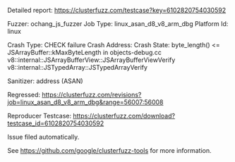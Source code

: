 Detailed report: https://clusterfuzz.com/testcase?key=6102820754030592

Fuzzer: ochang_js_fuzzer
Job Type: linux_asan_d8_v8_arm_dbg
Platform Id: linux

Crash Type: CHECK failure
Crash Address: 
Crash State:
  byte_length() <= JSArrayBuffer::kMaxByteLength in objects-debug.cc
  v8::internal::JSArrayBufferView::JSArrayBufferViewVerify
  v8::internal::JSTypedArray::JSTypedArrayVerify
  
Sanitizer: address (ASAN)

Regressed: https://clusterfuzz.com/revisions?job=linux_asan_d8_v8_arm_dbg&range=56007:56008

Reproducer Testcase: https://clusterfuzz.com/download?testcase_id=6102820754030592

Issue filed automatically.

See https://github.com/google/clusterfuzz-tools for more information.